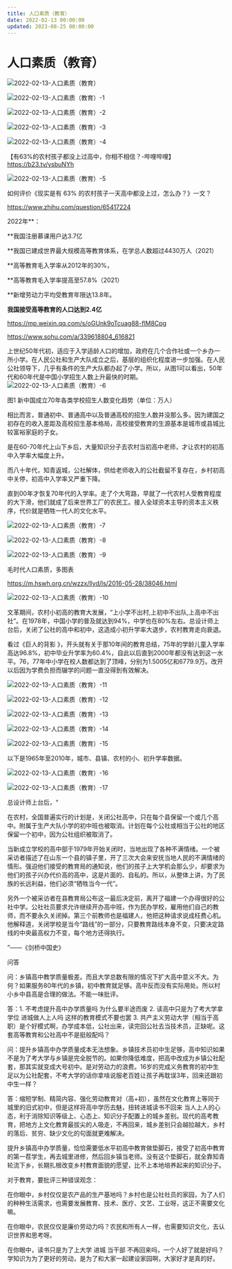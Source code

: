 ```yaml
---
title: 人口素质（教育）
date: 2022-02-13 00:00:00
updated: 2023-08-25 00:00:00
---
```



# 人口素质（教育）

![2022-02-13-人口素质（教育）](assets/2022-02-13-人口素质（教育）.jpeg)

![2022-02-13-人口素质（教育）-1](assets/2022-02-13-人口素质（教育）-1.jpeg)

![2022-02-13-人口素质（教育）-2](assets/2022-02-13-人口素质（教育）-2.jpeg)

![2022-02-13-人口素质（教育）-3](assets/2022-02-13-人口素质（教育）-3.jpeg)

![2022-02-13-人口素质（教育）-4](assets/2022-02-13-人口素质（教育）-4.jpeg)

【有63%的农村孩子都没上过高中，你相不相信？-哔哩哔哩】 https://b23.tv/ysbuNYh

![2022-02-13-人口素质（教育）-5](assets/2022-02-13-人口素质（教育）-5.jpeg)

如何评价《现实是有 63% 的农村孩子一天高中都没上过，怎么办？》一文？

https://www.zhihu.com/question/65417224

2022年**：


**我国注册慕课用户达3.7亿


**我国已建成世界最大规模高等教育体系，在学总人数超过4430万人（2021）


**高等教育毛入学率从2012年的30%，


**高等教育毛入学率提高至57.8%（2021）


**新增劳动力平均受教育年限达13.8年。


**我国接受高等教育的人口达到2.4亿**

https://mp.weixin.qq.com/s/oGUnk9oTcuag88-flM8Cpg

https://www.sohu.com/a/339618804_616821

上世纪50年代初，适应于入学适龄人口的增加，政府在几个合作社或一个乡办一所小学。在人民公社和生产大队成立之后，基层的组织化程度进一步加强。在人民公社领导下，几乎有条件的生产大队都办起了小学。所以，从图1可以看出，50年代和60年代是中国小学招生人数上升最快的时期。
![2022-02-13-人口素质（教育）-6](assets/2022-02-13-人口素质（教育）-6.png)

图1 新中国成立70年各类学校招生人数变化趋势（单位：万人）

相比而言，普通初中、普通高中以及普通高校的招生人数并没那么多。因为建国之初存在的收入差距及高校招生基本格局，高校接受教育的生源基本是城市或县城比较富裕家庭的子女。

是在60-70年代上山下乡后，大量知识分子去农村当初高中老师，才让农村的初高中入学率大幅度上升。

而八十年代，知青返城，公社解体，供给老师收入的公社截留不复存在，乡村初高中关停，初高中入学率又严重下降。

直到00年才恢复70年代的入学率。走了个大弯路，早就了一代农村人受教育程度的大下滑，他们就成了后来世界工厂的农民工。接入全球资本主导的资本主义秩序，代价就是牺牲一代人的文化水平。

![2022-02-13-人口素质（教育）-7](assets/2022-02-13-人口素质（教育）-7.jpeg)

![2022-02-13-人口素质（教育）-8](assets/2022-02-13-人口素质（教育）-8.png)

![2022-02-13-人口素质（教育）-9](assets/2022-02-13-人口素质（教育）-9.png)

毛时代人口素质，多图表

https://m.hswh.org.cn/wzzx/llyd/ls/2016-05-28/38046.html

![2022-02-13-人口素质（教育）-10](assets/2022-02-13-人口素质（教育）-10.jpeg)

文革期间，农村小初高的教育大发展，“上小学不出村,上初中不出队,上高中不出社”。在1978年，中国小学的普及就达到94%，中学也在80%左右。总设计师上台后，关闭了公社的高中和初中，这造成小初升学率大退步，农村教育走向衰退。

看过《巨人的背影 》，开头就有关于那10年间的教育总结，75年的学龄儿童入学率高达96.8%，初中毕业升学率为60.4%，自此以后直到2000年都没有达到这一水平。76，77年中小学在校人数都达到了顶峰，分别为1.5005亿和6779.9万。改开以后因为学费负担而辍学的问题一直没得到有效解决。

![2022-02-13-人口素质（教育）-11](assets/2022-02-13-人口素质（教育）-11.jpeg)

![2022-02-13-人口素质（教育）-12](assets/2022-02-13-人口素质（教育）-12.jpeg)

![2022-02-13-人口素质（教育）-13](assets/2022-02-13-人口素质（教育）-13.jpeg)

![2022-02-13-人口素质（教育）-14](assets/2022-02-13-人口素质（教育）-14.jpeg)

![2022-02-13-人口素质（教育）-15](assets/2022-02-13-人口素质（教育）-15.jpeg)

以下是1965年至2010年，城市、县镇、农村的小、初升学率数据。

![2022-02-13-人口素质（教育）-16](assets/2022-02-13-人口素质（教育）-16.jpeg)

![2022-02-13-人口素质（教育）-17](assets/2022-02-13-人口素质（教育）-17.jpeg)

总设计师上台后，“

在农村，全国普遍实行的计划是，关闭公社高中，只在每个县保留一个或几个高中。附属于生产大队小学的初中班也被取消。计划在每个公社或相当于公社的地区保留一个初中，因为公社组织被取消了。　　

当新成立学校的高中部于1979年开始关闭时，当地出现了各种不满情绪。一个被采访者描述了在山东一个县的镇子里，开了三次大会来安抚当地人民的不满情绪的情形。强迫他们接受的教育局的通知说，他们的孩子上大学机会那么少，却要求为他们的孩子兴办代价高的高中，这是片面的、自私的。所以，从整体上讲，为了民族的长远利益，他们必须“牺牲当今一代”。　　

另外一个被采访者在县教育局公布这一最后决定前，离开了福建一个办得很好的公社中学。公社社员要求允许继续开办高中班，作为民办学校，雇用他们自己的教师，而不要永久关闭掉。第三个前教师也是福建人，他把这种请求说成枉费心机。他解释道，关闭学校是当今“路线”的一部分，只要教育路线本身不变，只要决定路线的中央最高权力不变，每个地方还得执行。

”——《剑桥中国史》

问答

问：乡镇高中教学质量极差。而且大学总数有限的情况下扩大高中意义不大。为何？如果服务80年代的乡镇，初中教育就足够。高中反而没有实际用处。所以村小乡中县高是合理的做法。不能一味批评。

答：1. 不考虑提升高中办学质量吗 为什么要半途而废 2. 读高中只是为了考大学拿学位 进城做人上人吗 这样的教育模式不要也罢 3. 共产主义劳动大学（相当于高职）是个好模式啊，办学成本低，公社出来，读完回公社去当技术员，正缺呢。这套高等教育和公社高中不是挺般配吗？

问：提升乡镇高中办学质量成本无法想象。乡镇技术员初中生足够，高中知识如果不是为了考大学与乡镇是完全脱节的。如果你降低难度，把高中改成为乡镇公社配套，那其实就变成大号初中。是对劳动力的浪费。16岁的完成义务教育的初中生足以为公社配套，不考大学的话你拿啥说服老百姓让孩子再耽误3年，回来还跟初中生一样？

答：缩短学制、精简内容、强化劳动教育对（高+初），虽然在文化教育上等同于城里的旧式初中，但是这样将高中学历去魅，扭转进城读书不回来 当人上人的心态，利于消除知识等级上、心态上、知识分子配置上的城乡差别。现代的高考教育，把地方上文化教育最拔尖的人吸走，不再回来，城乡差别只会越拉越大，乡村的落后、贫穷、缺少文化的句面就更难解决。

提升乡镇高中办学质量，恰恰需要低水平初高中教育做垫脚石，接受了初高中教育的第一茬学生，再去城里进修，然后回乡镇当老师。没有这个垫脚石，就全靠知青轮流下乡，长期扎根改变乡村教育面貌的愿望，比不上本地培养起来的知识分子。

对于教育，要批评三种错误观念：

在你眼中，乡村仅仅是农产品的生产基地吗？乡村也是公社社员的家园，为了人们的种种生活需求，也需要发展教育、技术、医疗、文艺、工业呀，这正不需要文化嘛。

在你眼中，农民仅仅是廉价劳动力吗？农民和所有人一样，也需要知识文化，去认识世界和思考呀。

在你眼中，读书只是为了上大学 进城 当干部 不再回来吗，一个人好了就是好吗？学知识为为了更好的劳动，是为了和大家一起建设家园啊，大家好才是真的好。

